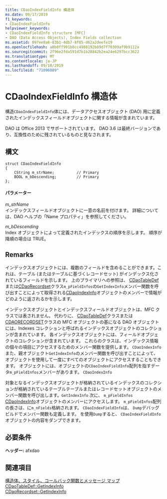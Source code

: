 ```yaml
---
title: CDaoIndexFieldInfo 構造体
ms.date: 09/17/2019
f1_keywords:
- CDaoIndexFieldInfo
helpviewer_keywords:
- CDaoIndexFieldInfo structure [MFC]
- DAO (Data Access Objects), Index Fields collection
ms.assetid: 097ee8a6-83b1-4db7-8f05-d62a2deefe19
ms.openlocfilehash: a8b0ff991b8cc4988192b89d7f70309af9b9112a
ms.sourcegitcommit: 2f96e2fda591d7b1b28842b2ea24e6297bcc3622
ms.translationtype: MT
ms.contentlocale: ja-JP
ms.lasthandoff: 09/18/2019
ms.locfileid: "71096089"
---
```

# <a name="cdaoindexfieldinfo-structure"></a>CDaoIndexFieldInfo 構造体

構造`CDaoIndexFieldInfo`体には、データアクセスオブジェクト (DAO) 用に定義されたインデックスフィールドオブジェクトに関する情報が含まれています。

DAO は Office 2013 でサポートされています。 DAO 3.6 は最終バージョンであり、互換性のために残されているものと見なされます。

## <a name="syntax"></a>構文

```
struct CDaoIndexFieldInfo
{
    CString m_strName;          // Primary
    BOOL m_bDescending;         // Primary
};
```

#### <a name="parameters"></a>パラメーター

*m_strName*<br/>
インデックスフィールドオブジェクトに一意の名前を付けます。 詳細については、DAO ヘルプの「Name プロパティ」を参照してください。

*m_bDescending*<br/>
Index オブジェクトによって定義されたインデックスの順序を示します。 順序が降順の場合は TRUE。

## <a name="remarks"></a>Remarks

インデックスオブジェクトには、複数のフィールドを含めることができます。これは、テーブル (またはテーブルに基づくレコードセット) がインデックス化されているフィールドを示します。 上のプライマリへの参照は、 [CDaoTableDef](../../mfc/reference/cdaotabledef-class.md#getindexinfo)または[CDaoRecordset](../../mfc/reference/cdaorecordset-class.md#getindexinfo)クラス`m_pFieldInfos`の`GetIndexInfo`メンバー関数を呼び出すことによって取得される[CDaoIndexInfo](../../mfc/reference/cdaoindexinfo-structure.md)オブジェクトのメンバーで情報がどのように返されるかを示します。

インデックスオブジェクトとインデックスフィールドオブジェクトは、MFC クラスでは表されません。 代わりに、 [CDaoTableDef](../../mfc/reference/cdaotabledef-class.md)クラスまたは[CDAORECORDSET](../../mfc/reference/cdaorecordset-class.md)クラスの MFC オブジェクトの基になる DAO オブジェクトには、Indexes コレクションと呼ばれるインデックスオブジェクトのコレクションが含まれています。 各インデックスオブジェクトには、フィールドオブジェクトのコレクションが含まれています。 これらのクラスは、インデックス情報の個々の項目にアクセスするためのメンバー関数を提供します。 `CDaoIndexInfo`また、親オブジェクト`GetIndexInfo`のメンバー関数を呼び出すことによって、オブジェクトを使用して一度にすべてのオブジェクトにアクセスすることもできます。 オブジェクトには、オブジェクトの`CDaoIndexFieldInfo`配列を指すデータ`m_pFieldInfos`メンバーがあります。 `CDaoIndexInfo`

対象となるインデックスオブジェクトが格納されているインデックスのコレクションが格納されているテーブルテーブルまたはレコードセットオブジェクトのメンバー関数を呼び出します。`GetIndexInfo` 次に、 `m_pFieldInfos` [CDaoIndexInfo](../../mfc/reference/cdaoindexinfo-structure.md)オブジェクトのメンバーにアクセスします。 `m_pFieldInfos`配列の長さは、に`m_nFields`格納されます。 `CDaoIndexFieldInfo`は、 `Dump`デバッグビルドでメンバー関数も定義します。 を使用`Dump`すると、 `CDaoIndexFieldInfo`オブジェクトの内容をダンプできます。

## <a name="requirements"></a>必要条件

**ヘッダー:** afxdao

## <a name="see-also"></a>関連項目

[構造体、スタイル、コールバック関数とメッセージ マップ](../../mfc/reference/structures-styles-callbacks-and-message-maps.md)<br/>
[CDaoTableDef::GetIndexInfo](../../mfc/reference/cdaotabledef-class.md#getindexinfo)<br/>
[CDaoRecordset::GetIndexInfo](../../mfc/reference/cdaorecordset-class.md#getindexinfo)

